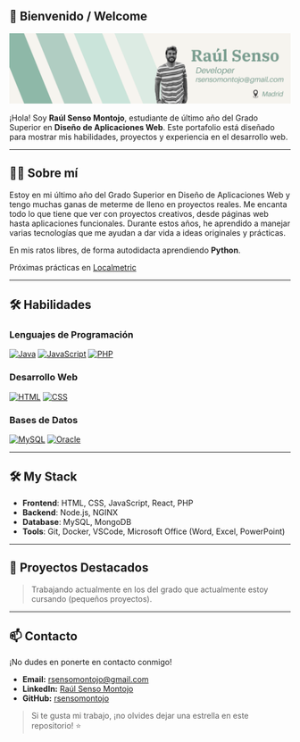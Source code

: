 ## 🌟 Bienvenido / Welcome

![Banner](./Banner.png)

¡Hola! Soy **Raúl Senso Montojo**, estudiante de último año del Grado Superior en **Diseño de Aplicaciones Web**. Este portafolio está diseñado para mostrar mis habilidades, proyectos y experiencia en el desarrollo web.

---

## 👨‍💻 Sobre mí

Estoy en mi último año del Grado Superior en Diseño de Aplicaciones Web y tengo muchas ganas de meterme de lleno en proyectos reales. Me encanta todo lo que tiene que ver con proyectos creativos, desde páginas web hasta aplicaciones funcionales. Durante estos años, he aprendido a manejar varias tecnologías que me ayudan a dar vida a ideas originales y prácticas.

En mis ratos libres, de forma autodidacta aprendiendo **Python**.

Próximas prácticas en [Localmetric](https://www.localmetric.es/) 

---

## 🛠️ Habilidades

### Lenguajes de Programación
  [![Java](https://img.shields.io/badge/Java-11+-orange?style=for-the-badge&logo=java&logoColor=white&labelColor=101010)](https://www.java.com/)
  [![JavaScript](https://img.shields.io/badge/JavaScript-yellow?style=for-the-badge&logo=javascript&logoColor=white&labelColor=101010)](https://developer.mozilla.org/es/docs/Web/JavaScript)
  [![PHP](https://img.shields.io/badge/PHP-7.4+-blueviolet?style=for-the-badge&logo=php&logoColor=white&labelColor=101010)](https://www.php.net/)

### Desarrollo Web
  [![HTML](https://img.shields.io/badge/HTML-orange?style=for-the-badge&logo=html5&logoColor=white&labelColor=101010)](https://developer.mozilla.org/es/docs/Web/HTML)
  [![CSS](https://img.shields.io/badge/CSS-blue?style=for-the-badge&logo=css3&logoColor=white&labelColor=101010)](https://developer.mozilla.org/es/docs/Web/CSS)

### Bases de Datos
  [![MySQL](https://img.shields.io/badge/MySQL-5.7+-blue?style=for-the-badge&logo=mysql&logoColor=white&labelColor=101010)](https://www.mysql.com/)
  [![Oracle](https://img.shields.io/badge/Oracle_SQL-19c-red?style=for-the-badge&logo=oracle&logoColor=white&labelColor=101010)](https://www.oracle.com/database/)

---

## 🛠️ My Stack
- **Frontend**: HTML, CSS, JavaScript, React, PHP
- **Backend**: Node.js, NGINX
- **Database**: MySQL, MongoDB
- **Tools**: Git, Docker, VSCode, Microsoft Office (Word, Excel, PowerPoint)

 ---


## 🌟 Proyectos Destacados

> Trabajando actualmente en los del grado que actualmente estoy cursando (pequeños proyectos). 
<!--
### 📂 [Gestor de Tareas](https://github.com/tu-repositorio/gestor-de-tareas)
- **Descripción:** Una aplicación para gestionar tareas con autenticación de usuario y bases de datos.
- **Tecnologías:** Java, MySQL

### 📂 [E-commerce Web](https://github.com/tu-repositorio/ecommerce-web)
- **Descripción:** Plataforma de comercio electrónico con carrito de compras y sistema de pagos.
- **Tecnologías:** PHP, HTML, CSS, JavaScript, MySQL

### 📂 [Blog Personal](https://github.com/tu-repositorio/blog-personal)
- **Descripción:** Blog dinámico con panel de administración para gestionar contenido.
- **Tecnologías:** PHP, JavaScript, MySQL
-->

---

## 📫 Contacto

¡No dudes en ponerte en contacto conmigo!

- **Email:** rsensomontojo@gmail.com
- **LinkedIn:** [Raúl Senso Montojo](https://www.linkedin.com/in/raul-senso)
- **GitHub:** [rsensomontojo](https://github.com/rsensomontojo)

> Si te gusta mi trabajo, ¡no olvides dejar una estrella en este repositorio! ⭐
